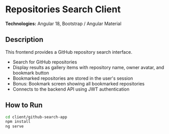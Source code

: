 # Repositories Search Client

**Technologies:** Angular 18, Bootstrap / Angular Material

## Description
This frontend provides a GitHub repository search interface.

- Search for GitHub repositories
- Display results as gallery items with repository name, owner avatar, and bookmark button
- Bookmarked repositories are stored in the user's session
- Bonus: Bookmark screen showing all bookmarked repositories
- Connects to the backend API using JWT authentication

## How to Run
```bash
cd client/github-search-app
npm install
ng serve
